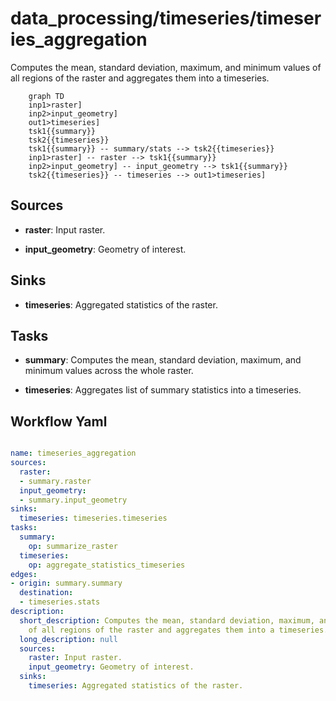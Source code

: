 # data_processing/timeseries/timeseries_aggregation

Computes the mean, standard deviation, maximum, and minimum values of all regions of the raster and aggregates them into a timeseries. 

```{mermaid}
    graph TD
    inp1>raster]
    inp2>input_geometry]
    out1>timeseries]
    tsk1{{summary}}
    tsk2{{timeseries}}
    tsk1{{summary}} -- summary/stats --> tsk2{{timeseries}}
    inp1>raster] -- raster --> tsk1{{summary}}
    inp2>input_geometry] -- input_geometry --> tsk1{{summary}}
    tsk2{{timeseries}} -- timeseries --> out1>timeseries]
```

## Sources

- **raster**: Input raster.

- **input_geometry**: Geometry of interest.

## Sinks

- **timeseries**: Aggregated statistics of the raster.

## Tasks

- **summary**: Computes the mean, standard deviation, maximum, and minimum values across the whole raster.

- **timeseries**: Aggregates list of summary statistics into a timeseries.

## Workflow Yaml

```yaml

name: timeseries_aggregation
sources:
  raster:
  - summary.raster
  input_geometry:
  - summary.input_geometry
sinks:
  timeseries: timeseries.timeseries
tasks:
  summary:
    op: summarize_raster
  timeseries:
    op: aggregate_statistics_timeseries
edges:
- origin: summary.summary
  destination:
  - timeseries.stats
description:
  short_description: Computes the mean, standard deviation, maximum, and minimum values
    of all regions of the raster and aggregates them into a timeseries.
  long_description: null
  sources:
    raster: Input raster.
    input_geometry: Geometry of interest.
  sinks:
    timeseries: Aggregated statistics of the raster.


```